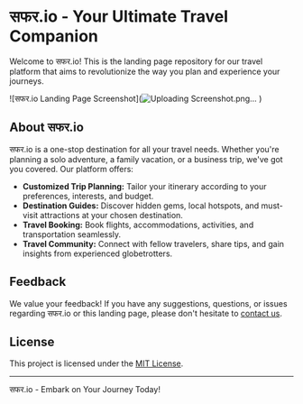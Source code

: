 # सफर.io - Your Ultimate Travel Companion

Welcome to सफर.io! This is the landing page repository for our travel platform that aims to revolutionize the way you plan and experience your journeys.

![सफर.io Landing Page Screenshot](![Uploading Screenshot.png…]()
)

## About सफर.io

सफर.io is a one-stop destination for all your travel needs. Whether you're planning a solo adventure, a family vacation, or a business trip, we've got you covered. Our platform offers:

- **Customized Trip Planning:** Tailor your itinerary according to your preferences, interests, and budget.
- **Destination Guides:** Discover hidden gems, local hotspots, and must-visit attractions at your chosen destination.
- **Travel Booking:** Book flights, accommodations, activities, and transportation seamlessly.
- **Travel Community:** Connect with fellow travelers, share tips, and gain insights from experienced globetrotters.


## Feedback

We value your feedback! If you have any suggestions, questions, or issues regarding सफर.io or this landing page, please don't hesitate to [contact us](mailto:feedback@सफर.io).

## License

This project is licensed under the [MIT License](LICENSE).

---

सफर.io - Embark on Your Journey Today!
